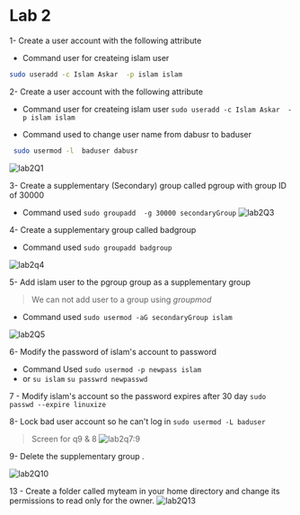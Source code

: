# Lab 2

1-  Create a user account with the following attribute
  
  - Command user for createing islam user 
   ```sh 
   sudo useradd -c Islam Askar  -p islam islam
   ```


2- Create a user account with the following attribute

  - Command user for createing islam user  `sudo useradd -c Islam Askar  -p islam islam`

  - Command used to  change user name from dabusr to baduser 
 
 ```sh
  sudo usermod -l  baduser dabusr
```
![lab2Q1](https://user-images.githubusercontent.com/52299389/213787467-8cac1809-98cf-4e2d-86cb-379cd3e3a9ec.png)


3- Create a supplementary (Secondary) group called pgroup with group ID of 30000
  - Command used `sudo groupadd  -g 30000 secondaryGroup`
![lab2Q3](https://user-images.githubusercontent.com/52299389/213789955-eeaebe04-7f48-44a9-8a62-7fb42c1fc1b6.png)


4- Create a supplementary group called badgroup
  - Command used `sudo groupadd badgroup`

![lab2q4](https://user-images.githubusercontent.com/52299389/213790971-14e6bf8f-663c-4347-b613-3b33d485045a.png)


5- Add islam user to the pgroup group as a supplementary group
  > We can not add user to a group using _groupmod_ 
  - Command used `sudo usermod -aG secondaryGroup islam`
  
  ![lab2Q5](https://user-images.githubusercontent.com/52299389/213792160-2116518e-afed-4145-bfb2-14f1182e0187.png)


6- Modify the password of islam's account to password
  - Command Used `sudo usermod -p newpass islam` 
  - or 
    `su islam`
    `su passwrd newpasswd`

7 - Modify islam's account so the password expires after 30 day
`sudo passwd --expire linuxize`

8- Lock bad user account so he can't log in
`sudo usermod -L baduser `
> Screen for q9 & 8
![lab2q7:9](https://user-images.githubusercontent.com/52299389/213798269-396214e6-90f1-4df7-aff4-d9f8a9689ee7.png)



9- Delete the supplementary group .

![lab2Q10](https://user-images.githubusercontent.com/52299389/213797679-38779102-5c20-40d8-aaa6-69ac77f8a037.png)

13 - Create a folder called myteam in your home directory and change its permissions to
read only for the owner.
![lab2Q13](https://user-images.githubusercontent.com/52299389/213799936-27071621-8616-410c-932b-b9970dbaa9f1.png)

